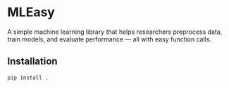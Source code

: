 # MLEasy

A simple machine learning library that helps researchers preprocess data, train models, and evaluate performance — all with easy function calls.

## Installation

```bash
pip install .
